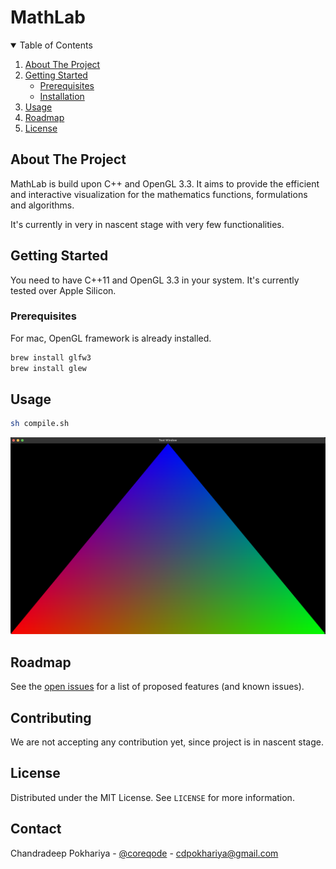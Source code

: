 # MathLab

<!-- TABLE OF CONTENTS -->
<details open="open">
  <summary>Table of Contents</summary>
  <ol>
    <li>
      <a href="#about-the-project">About The Project</a>
    </li>
    <li>
      <a href="#getting-started">Getting Started</a>
      <ul>
        <li><a href="#prerequisites">Prerequisites</a></li>
        <li><a href="#installation">Installation</a></li>
      </ul>
    </li>
    <li><a href="#usage">Usage</a></li>
    <li><a href="#roadmap">Roadmap</a></li>
    <li><a href="#license">License</a></li>
  </ol>
</details>



<!-- ABOUT THE PROJECT -->
## About The Project

MathLab is build upon C++ and OpenGL 3.3. It aims to provide the efficient and interactive visualization for the mathematics functions, formulations and algorithms. 

It's currently in very in nascent stage with very few functionalities. 

<!-- GETTING STARTED -->
## Getting Started

You need to have C++11 and OpenGL 3.3 in your system. It's currently tested over Apple Silicon.

### Prerequisites

For mac, OpenGL framework is already installed. 
```sh
brew install glfw3
brew install glew
```

<!-- USAGE EXAMPLES -->
## Usage

```bash
sh compile.sh
```
![](assets/test_image.png?raw=true)
<!-- ROADMAP -->
## Roadmap

See the [open issues](https://github.com/coreqode/mathlab/issues) for a list of proposed features (and known issues).


<!-- CONTRIBUTING -->
## Contributing

We are not accepting any contribution yet, since project is in nascent stage.

<!-- LICENSE -->
## License

Distributed under the MIT License. See `LICENSE` for more information.

<!-- CONTACT -->
## Contact

Chandradeep Pokhariya - [@coreqode](https://twitter.com/coreqode) - cdpokhariya@gmail.com 


